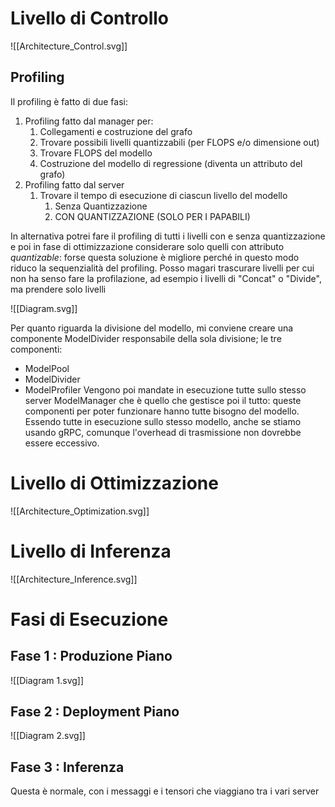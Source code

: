
# Livello di Controllo

![[Architecture_Control.svg]]


## Profiling
Il profiling è fatto di due fasi:
1. Profiling fatto dal manager per:
	1. Collegamenti e costruzione del grafo
	2. Trovare possibili livelli quantizzabili (per FLOPS e/o dimensione out)
	3. Trovare FLOPS del modello
	4. Costruzione del modello di regressione (diventa un attributo del grafo)
2. Profiling fatto dal server
	1. Trovare il tempo di esecuzione di ciascun livello del modello
		1. Senza Quantizzazione
		2. CON QUANTIZZAZIONE (SOLO PER I PAPABILI)

In alternativa potrei fare il profiling di tutti i livelli con e senza quantizzazione e poi in fase di ottimizzazione considerare solo quelli con attributo *quantizable*: forse questa soluzione è migliore perché in questo modo riduco la sequenzialità del profiling. Posso magari trascurare livelli per cui non ha senso fare la profilazione, ad esempio i livelli di "Concat" o "Divide", ma prendere solo livelli 

![[Diagram.svg]]

Per quanto riguarda la divisione del modello, mi conviene creare una componente ModelDivider responsabile della sola divisione; le tre componenti:
- ModelPool
- ModelDivider
- ModelProfiler
Vengono poi mandate in esecuzione tutte sullo stesso server ModelManager che è quello che gestisce poi il tutto: queste componenti per poter funzionare hanno tutte bisogno del modello.
Essendo tutte in esecuzione sullo stesso modello, anche se stiamo usando gRPC, comunque l'overhead di trasmissione non dovrebbe essere eccessivo.
# Livello di Ottimizzazione

![[Architecture_Optimization.svg]]

# Livello di Inferenza

![[Architecture_Inference.svg]]


# Fasi di Esecuzione

## Fase 1 : Produzione Piano
![[Diagram 1.svg]]

## Fase 2 : Deployment Piano
![[Diagram 2.svg]]

## Fase 3 : Inferenza
Questa è normale, con i messaggi e i tensori che viaggiano tra i vari server